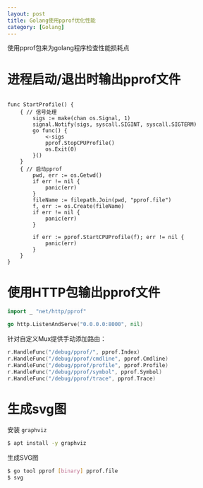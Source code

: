 ```yaml
---
layout: post
title: Golang使用pprof优化性能
category: [Golang]
---
```


使用pprof包来为golang程序检查性能损耗点

<!--more-->

# 进程启动/退出时输出pprof文件

```golang

func StartProfile() {
	{ // 信号处理
		sigs := make(chan os.Signal, 1)
		signal.Notify(sigs, syscall.SIGINT, syscall.SIGTERM)
		go func() {
			<-sigs
			pprof.StopCPUProfile()
			os.Exit(0)
		}()
	}
	{ // 启动pprof
		pwd, err := os.Getwd()
		if err != nil {
			panic(err)
		}
		fileName := filepath.Join(pwd, "pprof.file")
		f, err := os.Create(fileName)
		if err != nil {
			panic(err)
		}

		if err := pprof.StartCPUProfile(f); err != nil {
			panic(err)
		}
	}
}
```

# 使用HTTP包输出pprof文件

```go
import _ "net/http/pprof"

go http.ListenAndServe("0.0.0.0:8000", nil)
```

针对自定义Mux提供手动添加路由：
```go
r.HandleFunc("/debug/pprof/", pprof.Index)
r.HandleFunc("/debug/pprof/cmdline", pprof.Cmdline)
r.HandleFunc("/debug/pprof/profile", pprof.Profile)
r.HandleFunc("/debug/pprof/symbol", pprof.Symbol)
r.HandleFunc("/debug/pprof/trace", pprof.Trace)
```

# 生成svg图

安装 `graphviz`
```bash
$ apt install -y graphviz
```

生成SVG图

```bash
$ go tool pprof [binary] pprof.file
$ svg
```